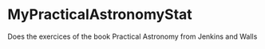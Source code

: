 # MyPracticalAstronomyStat
Does the exercices of the book Practical Astronomy from Jenkins and Walls 
